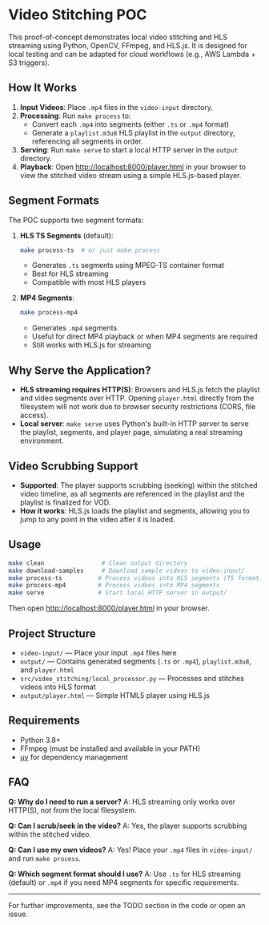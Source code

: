 # Video Stitching POC

This proof-of-concept demonstrates local video stitching and HLS streaming using Python, OpenCV, FFmpeg, and HLS.js. It is designed for local testing and can be adapted for cloud workflows (e.g., AWS Lambda + S3 triggers).

## How It Works

1. **Input Videos**: Place `.mp4` files in the `video-input` directory.
2. **Processing**: Run `make process` to:
   - Convert each `.mp4` into segments (either `.ts` or `.mp4` format)
   - Generate a `playlist.m3u8` HLS playlist in the `output` directory, referencing all segments in order.
3. **Serving**: Run `make serve` to start a local HTTP server in the `output` directory.
4. **Playback**: Open [http://localhost:8000/player.html](http://localhost:8000/player.html) in your browser to view the stitched video stream using a simple HLS.js-based player.

## Segment Formats

The POC supports two segment formats:

1. **HLS TS Segments** (default):
   ```sh
   make process-ts  # or just make process
   ```
   - Generates `.ts` segments using MPEG-TS container format
   - Best for HLS streaming
   - Compatible with most HLS players

2. **MP4 Segments**:
   ```sh
   make process-mp4
   ```
   - Generates `.mp4` segments
   - Useful for direct MP4 playback or when MP4 segments are required
   - Still works with HLS.js for streaming

## Why Serve the Application?

- **HLS streaming requires HTTP(S)**: Browsers and HLS.js fetch the playlist and video segments over HTTP. Opening `player.html` directly from the filesystem will not work due to browser security restrictions (CORS, file access).
- **Local server**: `make serve` uses Python's built-in HTTP server to serve the playlist, segments, and player page, simulating a real streaming environment.

## Video Scrubbing Support

- **Supported**: The player supports scrubbing (seeking) within the stitched video timeline, as all segments are referenced in the playlist and the playlist is finalized for VOD.
- **How it works**: HLS.js loads the playlist and segments, allowing you to jump to any point in the video after it is loaded.

## Usage

```sh
make clean                # Clean output directory
make download-samples     # Download sample videos to video-input/
make process-ts          # Process videos into HLS segments (TS format)
make process-mp4         # Process videos into MP4 segments
make serve               # Start local HTTP server in output/
```

Then open [http://localhost:8000/player.html](http://localhost:8000/player.html) in your browser.

## Project Structure

- `video-input/` — Place your input `.mp4` files here
- `output/`      — Contains generated segments (`.ts` or `.mp4`), `playlist.m3u8`, and `player.html`
- `src/video_stitching/local_processor.py` — Processes and stitches videos into HLS format
- `output/player.html` — Simple HTML5 player using HLS.js

## Requirements
- Python 3.8+
- FFmpeg (must be installed and available in your PATH)
- [uv](https://github.com/astral-sh/uv) for dependency management

## FAQ

**Q: Why do I need to run a server?**
A: HLS streaming only works over HTTP(S), not from the local filesystem.

**Q: Can I scrub/seek in the video?**
A: Yes, the player supports scrubbing within the stitched video.

**Q: Can I use my own videos?**
A: Yes! Place your `.mp4` files in `video-input/` and run `make process`.

**Q: Which segment format should I use?**
A: Use `.ts` for HLS streaming (default) or `.mp4` if you need MP4 segments for specific requirements.

---

For further improvements, see the TODO section in the code or open an issue. 